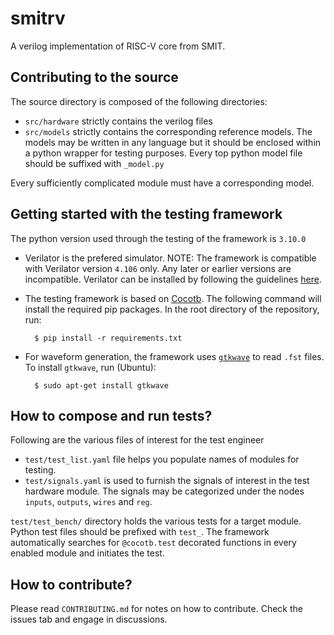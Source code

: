 # smitrv
A verilog implementation of RISC-V core from SMIT.

## Contributing to the source

The source directory is composed of the following directories:

- `src/hardware` strictly contains the verilog files
- `src/models` strictly contains the corresponding reference models. The models may be written in any language but it should be enclosed within a python wrapper for testing purposes. Every top python model file should be suffixed with `_model.py`

Every sufficiently complicated module must have a corresponding model.

## Getting started with the testing framework
The python version used through the testing of the framework is `3.10.0`

- Verilator is the prefered simulator. NOTE: The framework is compatible with Verilator version `4.106` only. Any later or earlier versions are incompatible. Verilator can be installed by following the guidelines [here](https://verilator.org/guide/latest/install.html#detailed-build-instructions).
- The testing framework is based on [Cocotb](https://docs.cocotb.org/en/stable/index.html). The following command will install the required pip packages. In the root directory of the repository, run:

        $ pip install -r requirements.txt

- For waveform generation, the framework uses [`gtkwave`](https://gtkwave.sourceforge.net/) to read `.fst` files. To install `gtkwave`, run (Ubuntu):

        $ sudo apt-get install gtkwave


## How to compose and run tests?

Following are the various files of interest for the test engineer
- `test/test_list.yaml` file helps you populate names of modules for testing.
- `test/signals.yaml` is used to furnish the signals of interest in the test hardware module. The signals may be categorized under the nodes `inputs`, `outputs`, `wires` and `reg`.

`test/test_bench/` directory holds the various tests for a target module. Python test files should be prefixed with `test_`. The framework automatically searches for `@cocotb.test` decorated functions in every enabled module and initiates the test.

## How to contribute?
Please read `CONTRIBUTING.md` for notes on how to contribute. Check the issues tab and engage in discussions.
